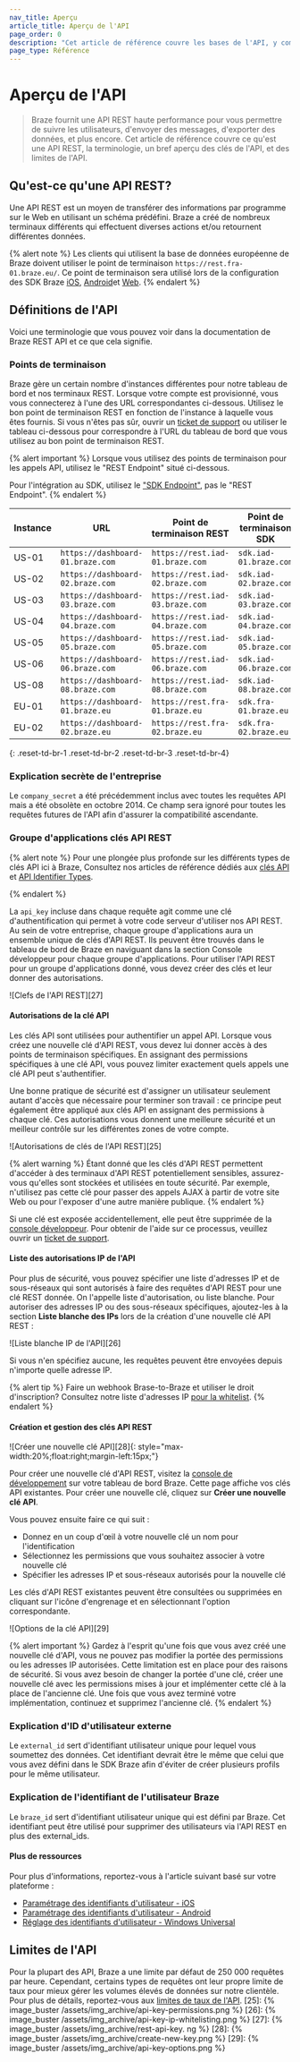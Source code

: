 ```yaml
---
nav_title: Aperçu
article_title: Aperçu de l'API
page_order: 0
description: "Cet article de référence couvre les bases de l'API, y compris ce qu'est une API REST, la terminologie, un bref aperçu des clés de l'API, et les limites de l'API."
page_type: Référence
---
```


# Aperçu de l'API

> Braze fournit une API REST haute performance pour vous permettre de suivre les utilisateurs, d'envoyer des messages, d'exporter des données, et plus encore. Cet article de référence couvre ce qu'est une API REST, la terminologie, un bref aperçu des clés de l'API, et des limites de l'API.

## Qu'est-ce qu'une API REST?

Une API REST est un moyen de transférer des informations par programme sur le Web en utilisant un schéma prédéfini. Braze a créé de nombreux terminaux différents qui effectuent diverses actions et/ou retournent différentes données.

{% alert note %}
Les clients qui utilisent la base de données européenne de Braze doivent utiliser le point de terminaison `https://rest.fra-01.braze.eu/`. Ce point de terminaison sera utilisé lors de la configuration des SDK Braze [iOS]({{site.baseurl}}/developer_guide/platform_integration_guides/ios/initial_sdk_setup/completing_integration/#compile-time-endpoint-configuration-recommended), [Android]({{site.baseurl}}/developer_guide/platform_integration_guides/android/initial_sdk_setup/android_sdk_integration/#step-2-configure-the-braze-sdk-in-brazexml)et [Web]({{site.baseurl}}/developer_guide/platform_integration_guides/web/initial_sdk_setup/#step-2-initialize-braze).
{% endalert %}

## Définitions de l'API

Voici une terminologie que vous pouvez voir dans la documentation de Braze REST API et ce que cela signifie.

### Points de terminaison

Braze gère un certain nombre d'instances différentes pour notre tableau de bord et nos terminaux REST. Lorsque votre compte est provisionné, vous vous connecterez à l'une des URL correspondantes ci-dessous. Utilisez le bon point de terminaison REST en fonction de l'instance à laquelle vous êtes fournis. Si vous n'êtes pas sûr, ouvrir un [ticket de support][support] ou utiliser le tableau ci-dessous pour correspondre à l'URL du tableau de bord que vous utilisez au bon point de terminaison REST.

{% alert important %}
Lorsque vous utilisez des points de terminaison pour les appels API, utilisez le "REST Endpoint" situé ci-dessous.

Pour l'intégration au SDK, utilisez le ["SDK Endpoint"]({{site.baseurl}}/user_guide/administrative/access_braze/sdk_endpoints/), pas le "REST Endpoint".
{% endalert %}

| Instance | URL                              | Point de terminaison REST       | Point de terminaison SDK |
| -------- | -------------------------------- | ------------------------------- | ------------------------ |
| US-01    | `https://dashboard-01.braze.com` | `https://rest.iad-01.braze.com` | `sdk.iad-01.braze.com`   |
| US-02    | `https://dashboard-02.braze.com` | `https://rest.iad-02.braze.com` | `sdk.iad-02.braze.com`   |
| US-03    | `https://dashboard-03.braze.com` | `https://rest.iad-03.braze.com` | `sdk.iad-03.braze.com`   |
| US-04    | `https://dashboard-04.braze.com` | `https://rest.iad-04.braze.com` | `sdk.iad-04.braze.com`   |
| US-05    | `https://dashboard-05.braze.com` | `https://rest.iad-05.braze.com` | `sdk.iad-05.braze.com`   |
| US-06    | `https://dashboard-06.braze.com` | `https://rest.iad-06.braze.com` | `sdk.iad-06.braze.com`   |
| US-08    | `https://dashboard-08.braze.com` | `https://rest.iad-08.braze.com` | `sdk.iad-08.braze.com`   |
| EU-01    | `https://dashboard-01.braze.eu`  | `https://rest.fra-01.braze.eu`  | `sdk.fra-01.braze.eu`    |
| EU-02    | `https://dashboard-02.braze.eu`  | `https://rest.fra-02.braze.eu`  | `sdk.fra-02.braze.eu`    |
{: .reset-td-br-1 .reset-td-br-2 .reset-td-br-3  .reset-td-br-4}

### Explication secrète de l'entreprise

Le `company_secret` a été précédemment inclus avec toutes les requêtes API mais a été obsolète en octobre 2014. Ce champ sera ignoré pour toutes les requêtes futures de l'API afin d'assurer la compatibilité ascendante.

### Groupe d'applications clés API REST

{% alert note %}
Pour une plongée plus profonde sur les différents types de clés API ici à Braze, Consultez nos articles de référence dédiés aux <a href="{{site.baseurl}}/api/api_key/">clés API</a> et <a href="{{site.baseurl}}/api/identifier_types/">API Identifier Types</a>.

{% endalert %}

La `api_key` incluse dans chaque requête agit comme une clé d'authentification qui permet à votre code serveur d'utiliser nos API REST. Au sein de votre entreprise, chaque groupe d'applications aura un ensemble unique de clés d'API REST. Ils peuvent être trouvés dans le tableau de bord de Braze en naviguant dans la section Console développeur pour chaque groupe d'applications. Pour utiliser l'API REST pour un groupe d'applications donné, vous devez créer des clés et leur donner des autorisations.

!\[Clefs de l'API REST\]\[27\]

#### Autorisations de la clé API

Les clés API sont utilisées pour authentifier un appel API. Lorsque vous créez une nouvelle clé d'API REST, vous devez lui donner accès à des points de terminaison spécifiques. En assignant des permissions spécifiques à une clé API, vous pouvez limiter exactement quels appels une clé API peut s'authentifier.

Une bonne pratique de sécurité est d'assigner un utilisateur seulement autant d'accès que nécessaire pour terminer son travail : ce principe peut également être appliqué aux clés API en assignant des permissions à chaque clé. Ces autorisations vous donnent une meilleure sécurité et un meilleur contrôle sur les différentes zones de votre compte.

!\[Autorisations de clés de l'API REST\]\[25\]

{% alert warning %}
Étant donné que les clés d'API REST permettent d'accéder à des terminaux d'API REST potentiellement sensibles, assurez-vous qu'elles sont stockées et utilisées en toute sécurité. Par exemple, n'utilisez pas cette clé pour passer des appels AJAX à partir de votre site Web ou pour l'exposer d'une autre manière publique.
{% endalert %}

Si une clé est exposée accidentellement, elle peut être supprimée de la [console développeur][8]. Pour obtenir de l'aide sur ce processus, veuillez ouvrir un [ticket de support][support].

#### Liste des autorisations IP de l'API

Pour plus de sécurité, vous pouvez spécifier une liste d'adresses IP et de sous-réseaux qui sont autorisés à faire des requêtes d'API REST pour une clé REST donnée. On l'appelle liste d'autorisation, ou liste blanche. Pour autoriser des adresses IP ou des sous-réseaux spécifiques, ajoutez-les à la section **Liste blanche des IPs** lors de la création d'une nouvelle clé API REST :

!\[Liste blanche IP de l'API\]\[26\]

Si vous n'en spécifiez aucune, les requêtes peuvent être envoyées depuis n'importe quelle adresse IP.

{% alert tip %}
Faire un webhook Brase-to-Braze et utiliser le droit d'inscription? Consultez notre liste d'adresses IP [pour la whitelist]({{site.baseurl}}/docs/user_guide/message_building_by_channel/webhooks/creating_a_webhook/#ip-whitelisting).
{% endalert %}

#### Création et gestion des clés API REST

!\[Créer une nouvelle clé API\]\[28\]{: style="max-width:20%;float:right;margin-left:15px;"}

Pour créer une nouvelle clé d'API REST, visitez la [console de développement][8] sur votre tableau de bord Braze. Cette page affiche vos clés API existantes. Pour créer une nouvelle clé, cliquez sur **Créer une nouvelle clé API**.

Vous pouvez ensuite faire ce qui suit :

- Donnez en un coup d'œil à votre nouvelle clé un nom pour l'identification
- Sélectionnez les permissions que vous souhaitez associer à votre nouvelle clé
- Spécifier les adresses IP et sous-réseaux autorisés pour la nouvelle clé

Les clés d'API REST existantes peuvent être consultées ou supprimées en cliquant sur l'icône d'engrenage et en sélectionnant l'option correspondante.

!\[Options de la clé API\]\[29\]

{% alert important %}
Gardez à l'esprit qu'une fois que vous avez créé une nouvelle clé d'API, vous ne pouvez pas modifier la portée des permissions ou les adresses IP autorisées. Cette limitation est en place pour des raisons de sécurité. Si vous avez besoin de changer la portée d'une clé, créer une nouvelle clé avec les permissions mises à jour et implémenter cette clé à la place de l'ancienne clé. Une fois que vous avez terminé votre implémentation, continuez et supprimez l'ancienne clé.
{% endalert %}

### Explication d'ID d'utilisateur externe

Le `external_id` sert d'identifiant utilisateur unique pour lequel vous soumettez des données. Cet identifiant devrait être le même que celui que vous avez défini dans le SDK Braze afin d'éviter de créer plusieurs profils pour le même utilisateur.

### Explication de l'identifiant de l'utilisateur Braze

Le `braze_id` sert d'identifiant utilisateur unique qui est défini par Braze. Cet identifiant peut être utilisé pour supprimer des utilisateurs via l'API REST en plus des external_ids.

#### Plus de ressources

Pour plus d'informations, reportez-vous à l'article suivant basé sur votre plateforme :

- [Paramétrage des identifiants d'utilisateur - iOS][9]
- [Paramétrage des identifiants d'utilisateur - Android][10]
- [Réglage des identifiants d'utilisateur - Windows Universal][13]

## Limites de l'API

Pour la plupart des API, Braze a une limite par défaut de 250 000 requêtes par heure. Cependant, certains types de requêtes ont leur propre limite de taux pour mieux gérer les volumes élevés de données sur notre clientèle. Pour plus de détails, reportez-vous aux [limites de taux de l'API]({{site.baseurl}}/api/api_limits/).
[25]: {% image_buster /assets/img_archive/api-key-permissions.png %} [26]: {% image_buster /assets/img_archive/api-key-ip-whitelisting.png %} [27]: {% image_buster /assets/img_archive/rest-api-key. ng %} [28]: {% image_buster /assets/img_archive/create-new-key.png %} [29]: {% image_buster /assets/img_archive/api-key-options.png %}

[8]: https://dashboard-01.braze.com/app_settings/developer_console/ "Developer Console"
[8]: https://dashboard-01.braze.com/app_settings/developer_console/ "Developer Console"
[9]: {{site.baseurl}}/developer_guide/platform_integration_guides/ios/analytics/setting_user_ids/
[10]: {{site.baseurl}}/developer_guide/platform_integration_guides/android/analytics/setting_user_ids/
[13]: {{site.baseurl}}/developer_guide/platform_integration_guides/windows_universal/analytics/setting_user_ids/#setting-user-ids
[support]: {{site.baseurl}}/braze_support/
